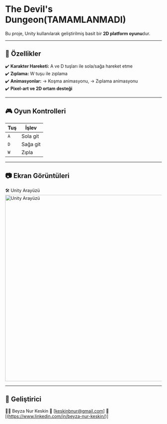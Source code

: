 # The Devil's Dungeon(TAMAMLANMADI)

Bu proje, Unity kullanılarak geliştirilmiş basit bir **2D platform oyunu**dur.

---

## 🚀 Özellikler
✔️ **Karakter Hareketi:** A ve D tuşları ile sola/sağa hareket etme  
✔️ **Zıplama:** W tuşu ile zıplama  
✔️ **Animasyonlar:**  → Koşma animasyonu, → Zıplama animasyonu    
✔️ **Pixel-art ve 2D ortam desteği**  

---

## 🎮 Oyun Kontrolleri

| Tuş | İşlev |
|-----|-------|
| `A` | Sola git |
| `D` | Sağa git |
| `W` | Zıpla |

---

## 📷 Ekran Görüntüleri

🛠️ Unity Arayüzü
<img src="https://github.com/byzakeskin/The-Devil-s-Dungeon/blob/main/image2.png" alt="Unity Arayüzü" width="600"/>

---

## 📌 Geliştirici
👨‍💻 Beyza Nur Keskin
📧 [keskinbnur@gmail.com]
🔗 [(https://www.linkedin.com/in/beyza-nur-keskin/)]

 
